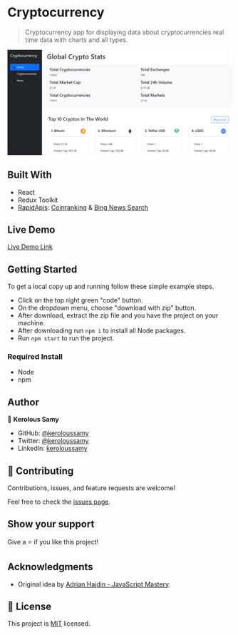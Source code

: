 # Cryptocurrency

> Cryptocurrency app for displaying data about cryptocurrencies real time data with charts and all types.


<img src="./AppPic.png">

## Built With

- React
- Redux Toolkit
- [RapidApis](https://rapidapi.com/): [Coinranking](https://rapidapi.com/Coinranking/api/coinranking1/) & [Bing News Search](https://rapidapi.com/microsoft-azure-org-microsoft-cognitive-services/api/bing-news-search1/)

## Live Demo

[Live Demo Link](https://cryptoapicurrency.netlify.app)

## Getting Started
To get a local copy up and running follow these simple example steps.

- Click on the top right green "code" button.
- On the dropdown menu, choose "download with zip" button.
- After download, extract the zip file and you have the project on your machine.
- After downloading run `npm i` to install all Node packages.
- Run `npm start` to run the project.

### Required Install

- Node
- npm


## Author

👤 **Kerolous Samy**

- GitHub: [@keroloussamy](https://github.com/keroloussamy)
- Twitter: [@keroloussamy](https://twitter.com/kerolous_samy)
- LinkedIn: [keroloussamy](https://www.linkedin.com/in/keroloussamy/)

## 🤝 Contributing

Contributions, issues, and feature requests are welcome!

Feel free to check the [issues page](../../issues/).

## Show your support

Give a ⭐️ if you like this project!

## Acknowledgments
- Original idea by [Adrian Hajdin - JavaScript Mastery](https://github.com/adrianhajdin/project_cryptoverse).

## 📝 License

This project is [MIT](./MIT.md) licensed.
